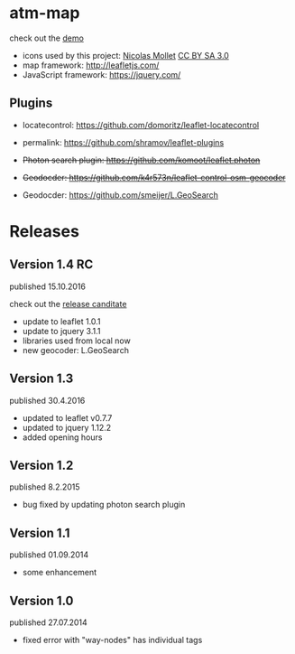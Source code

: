 # atm-map

check out the <a href="http://www.marcusbleil.de/m/">demo</a>

- icons used by this project:
<a href="http://mapicons.nicolasmollet.com/">Nicolas Mollet</a> <a href="http://creativecommons.org/licenses/by-sa/3.0/">CC BY SA 3.0</a>
- map framework: http://leafletjs.com/
- JavaScript framework: https://jquery.com/

## Plugins

- locatecontrol: https://github.com/domoritz/leaflet-locatecontrol

- permalink: https://github.com/shramov/leaflet-plugins

- ~~Photon search plugin: https://github.com/komoot/leaflet.photon~~

- ~~Geodocder: https://github.com/k4r573n/leaflet-control-osm-geocoder~~

- Geodocder: https://github.com/smeijer/L.GeoSearch

# Releases

## Version 1.4 RC

published 15.10.2016

check out the <a href="http://www.marcusbleil.de/m/rc">release canditate</a>

- update to leaflet 1.0.1
- update to jquery 3.1.1
- libraries used from local now
- new geocoder: L.GeoSearch

## Version 1.3

published 30.4.2016

- updated to leaflet v0.7.7
- updated to jquery 1.12.2
- added opening hours

## Version 1.2

published 8.2.2015

- bug fixed by updating photon search plugin

## Version 1.1

published 01.09.2014

- some enhancement

## Version 1.0

published 27.07.2014

- fixed error with "way-nodes" has individual tags

